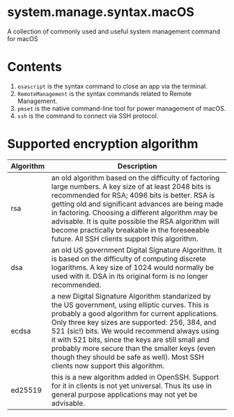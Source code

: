 # system.manage.syntax.macOS
A collection of commonly used and useful system management command for macOS

# Contents
1) `osascript` is the syntax command to close an app via the terminal.
2) `RemoteManagement` is the syntax commands related to Remote Management.
3) `pmset` is the native command-line tool for power management of macOS.
4) `ssh` is the command to connect via SSH protocol.

# Supported encryption algorithm

|Algorithm|Description|
| - | - |
|rsa|an old algorithm based on the difficulty of factoring large numbers. A key size of at least 2048 bits is recommended for RSA; 4096 bits is better. RSA is getting old and significant advances are being made in factoring. Choosing a different algorithm may be advisable. It is quite possible the RSA algorithm will become practically breakable in the foreseeable future. All SSH clients support this algorithm.|
|dsa|an old US government Digital Signature Algorithm. It is based on the difficulty of computing discrete logarithms. A key size of 1024 would normally be used with it. DSA in its original form is no longer recommended.|
|ecdsa|a new Digital Signature Algorithm standarized by the US government, using elliptic curves. This is probably a good algorithm for current applications. Only three key sizes are supported: 256, 384, and 521 (sic!) bits. We would recommend always using it with 521 bits, since the keys are still small and probably more secure than the smaller keys (even though they should be safe as well). Most SSH clients now support this algorithm.|
|ed25519|this is a new algorithm added in OpenSSH. Support for it in clients is not yet universal. Thus its use in general purpose applications may not yet be advisable.|
